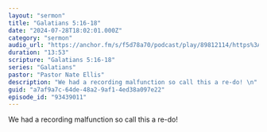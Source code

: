 ```yaml
---
layout: "sermon"
title: "Galatians 5:16-18"
date: "2024-07-28T18:02:01.000Z"
category: "sermon"
audio_url: "https://anchor.fm/s/f5d78a70/podcast/play/89812114/https%3A%2F%2Fd3ctxlq1ktw2nl.cloudfront.net%2Fstaging%2F2024-6-29%2F5aed4d39-9965-4e54-3fb3-ca8294aaf315.m4a"
duration: "13:53"
scripture: "Galatians 5:16-18"
series: "Galatians"
pastor: "Pastor Nate Ellis"
description: "We had a recording malfunction so call this a re-do! \n"
guid: "a7af9a7c-64de-48a2-9af1-4ed38a097e22"
episode_id: "93439011"
---
```


We had a recording malfunction so call this a re-do! 

